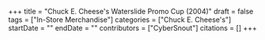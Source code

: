 +++
title = "Chuck E. Cheese's Waterslide Promo Cup (2004)"
draft = false
tags = ["In-Store Merchandise"]
categories = ["Chuck E. Cheese's"]
startDate = ""
endDate = ""
contributors = ["CyberSnout"]
citations = []
+++
